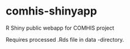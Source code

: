 # comhis-shinyapp
R Shiny public webapp for COMHIS project

Requires processed .Rds file in data -directory.